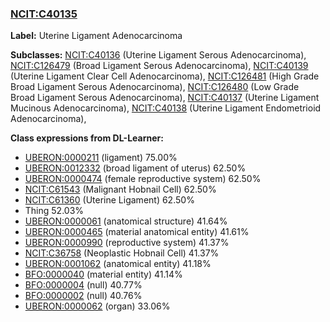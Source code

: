 
### [NCIT:C40135](http://purl.obolibrary.org/obo/NCIT_C40135)
**Label:** Uterine Ligament Adenocarcinoma

**Subclasses:** [NCIT:C40136](http://purl.obolibrary.org/obo/NCIT_C40136) (Uterine Ligament Serous Adenocarcinoma), [NCIT:C126479](http://purl.obolibrary.org/obo/NCIT_C126479) (Broad Ligament Serous Adenocarcinoma), [NCIT:C40139](http://purl.obolibrary.org/obo/NCIT_C40139) (Uterine Ligament Clear Cell Adenocarcinoma), [NCIT:C126481](http://purl.obolibrary.org/obo/NCIT_C126481) (High Grade Broad Ligament Serous Adenocarcinoma), [NCIT:C126480](http://purl.obolibrary.org/obo/NCIT_C126480) (Low Grade Broad Ligament Serous Adenocarcinoma), [NCIT:C40137](http://purl.obolibrary.org/obo/NCIT_C40137) (Uterine Ligament Mucinous Adenocarcinoma), [NCIT:C40138](http://purl.obolibrary.org/obo/NCIT_C40138) (Uterine Ligament Endometrioid Adenocarcinoma), 

**Class expressions from DL-Learner:**

- [UBERON:0000211](http://purl.obolibrary.org/obo/UBERON_0000211) (ligament) 75.00%
- [UBERON:0012332](http://purl.obolibrary.org/obo/UBERON_0012332) (broad ligament of uterus) 62.50%
- [UBERON:0000474](http://purl.obolibrary.org/obo/UBERON_0000474) (female reproductive system) 62.50%
- [NCIT:C61543](http://purl.obolibrary.org/obo/NCIT_C61543) (Malignant Hobnail Cell) 62.50%
- [NCIT:C61360](http://purl.obolibrary.org/obo/NCIT_C61360) (Uterine Ligament) 62.50%
- Thing 52.03%
- [UBERON:0000061](http://purl.obolibrary.org/obo/UBERON_0000061) (anatomical structure) 41.64%
- [UBERON:0000465](http://purl.obolibrary.org/obo/UBERON_0000465) (material anatomical entity) 41.61%
- [UBERON:0000990](http://purl.obolibrary.org/obo/UBERON_0000990) (reproductive system) 41.37%
- [NCIT:C36758](http://purl.obolibrary.org/obo/NCIT_C36758) (Neoplastic Hobnail Cell) 41.37%
- [UBERON:0001062](http://purl.obolibrary.org/obo/UBERON_0001062) (anatomical entity) 41.18%
- [BFO:0000040](http://purl.obolibrary.org/obo/BFO_0000040) (material entity) 41.14%
- [BFO:0000004](http://purl.obolibrary.org/obo/BFO_0000004) (null) 40.77%
- [BFO:0000002](http://purl.obolibrary.org/obo/BFO_0000002) (null) 40.76%
- [UBERON:0000062](http://purl.obolibrary.org/obo/UBERON_0000062) (organ) 33.06%


